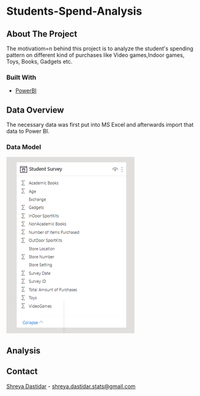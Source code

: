 # Students-Spend-Analysis
## About The Project
The motivatiom=n behind this project is to analyze the student's spending pattern on different kind of purchases like Video games,Indoor games, Toys, Books, Gadgets etc.




### Built With

* [PowerBI](https://powerbi.microsoft.com/en-au/)




## Data Overview
The necessary data was first put into MS Excel and afterwards import that data to Power BI.



### Data Model
![data_model](https://github.com/Icy-Flame/Students-Spend-Analysis/blob/main/Data_Model.png)




## Analysis








## Contact

[Shreya Dastidar](https://www.linkedin.com/in/shreya-dastidar/) - shreya.dastidar.stats@gmail.com










